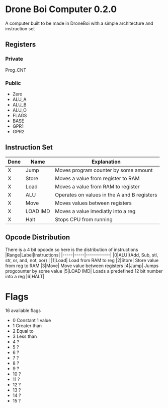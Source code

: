 # Drone Boi Computer 0.2.0
A computer built to be made in DroneBoi with a simple architecture and instruction set

## Registers
### Private
Prog_CNT
### Public
- Zero
- ALU_A
- ALU_B
- ALU_O
- FLAGS
- BASE
- GPR1
- GPR2

## Instruction Set
| Done | Name | Explanation
|------|------|------------
|X|Jump|Moves program counter by some amount
|X|Store|Moves a value from register to RAM
|X|Load|Moves a value from RAM to register
|X|ALU|Operates on values in the A and B registers
|X|Move|Moves values between registers
|X|LOAD IMD| Moves a value imediatly into a reg
|X|Halt| Stops CPU from running

## Opcode Distribution
There is a 4 bit opcode so here is the distribution of instructions
|Range|Label|Instructions|
|-----|-----|------------|
|0|ALU|(Add, Sub, stl, str, or, and, not, xor) |
|1|Load| Load from RAM to reg
|2|Store| Store value from reg to RAM
|3|Move| Move value between registers
|4|Jump| Jumps progcounter by some value
|5|LOAD IMD| Loads a predefined 12 bit number into a reg
|6|HALT| 

# Flags
16 available flags
- 0 Constant 1 value
- 1 Greater than
- 2 Equal to
- 3 Less than
- 4 ?
- 5 ?
- 6 ?
- 7 ?
- 8 ?
- 9 ?
- 10 ?
- 11 ?
- 12 ?
- 13 ?
- 14 ?
- 15 ?
